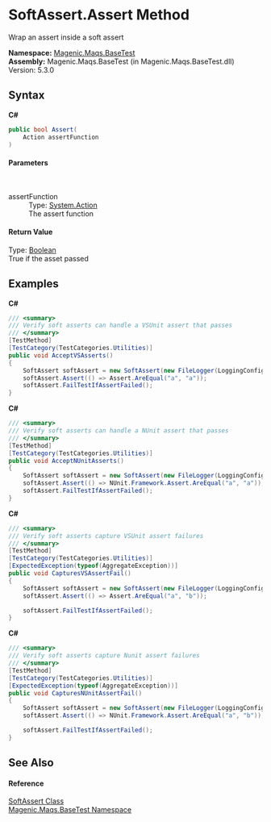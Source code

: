 # SoftAssert.Assert Method 
 

Wrap an assert inside a soft assert

**Namespace:**&nbsp;<a href="#/MAQS_5/BaseTest_AUTOGENERATED/Magenic-Maqs-BaseTest_Namespace">Magenic.Maqs.BaseTest</a><br />**Assembly:**&nbsp;Magenic.Maqs.BaseTest (in Magenic.Maqs.BaseTest.dll) Version: 5.3.0

## Syntax

**C#**<br />
``` C#
public bool Assert(
	Action assertFunction
)
```


#### Parameters
&nbsp;<dl><dt>assertFunction</dt><dd>Type: <a href="http://msdn2.microsoft.com/en-us/library/bb534741" target="_blank">System.Action</a><br />The assert function</dd></dl>

#### Return Value
Type: <a href="http://msdn2.microsoft.com/en-us/library/a28wyd50" target="_blank">Boolean</a><br />True if the asset passed

## Examples

**C#**<br />
``` C#
/// <summary>
/// Verify soft asserts can handle a VSUnit assert that passes
/// </summary>
[TestMethod]
[TestCategory(TestCategories.Utilities)]
public void AcceptVSAsserts()
{
    SoftAssert softAssert = new SoftAssert(new FileLogger(LoggingConfig.GetLogDirectory(), "UnitTests.SoftAssertUnitTests.AcceptVSAsserts"));
    softAssert.Assert(() => Assert.AreEqual("a", "a"));
    softAssert.FailTestIfAssertFailed();
}
```

**C#**<br />
``` C#
/// <summary>
/// Verify soft asserts can handle a NUnit assert that passes
/// </summary>
[TestMethod]
[TestCategory(TestCategories.Utilities)]
public void AcceptNUnitAsserts()
{
    SoftAssert softAssert = new SoftAssert(new FileLogger(LoggingConfig.GetLogDirectory(), "UnitTests.SoftAssertUnitTests.AcceptNUnitAsserts"));
    softAssert.Assert(() => NUnit.Framework.Assert.AreEqual("a", "a"));
    softAssert.FailTestIfAssertFailed();
}
```

**C#**<br />
``` C#
/// <summary>
/// Verify soft asserts capture VSUnit assert failures
/// </summary>
[TestMethod]
[TestCategory(TestCategories.Utilities)]
[ExpectedException(typeof(AggregateException))]
public void CapturesVSAssertFail()
{
    SoftAssert softAssert = new SoftAssert(new FileLogger(LoggingConfig.GetLogDirectory(), "UnitTests.SoftAssertUnitTests.RespectVSFailsFails"));
    softAssert.Assert(() => Assert.AreEqual("a", "b"));

    softAssert.FailTestIfAssertFailed();
}
```

**C#**<br />
``` C#
/// <summary>
/// Verify soft asserts capture Nunit assert failures
/// </summary>
[TestMethod]
[TestCategory(TestCategories.Utilities)]
[ExpectedException(typeof(AggregateException))]
public void CapturesNUnitAssertFail()
{
    SoftAssert softAssert = new SoftAssert(new FileLogger(LoggingConfig.GetLogDirectory(), "UnitTests.SoftAssertUnitTests.RespectNUnitFails"));
    softAssert.Assert(() => NUnit.Framework.Assert.AreEqual("a", "b"));

    softAssert.FailTestIfAssertFailed();
}
```


## See Also


#### Reference
<a href="#/MAQS_5/BaseTest_AUTOGENERATED/SoftAssert_Class">SoftAssert Class</a><br /><a href="#/MAQS_5/BaseTest_AUTOGENERATED/Magenic-Maqs-BaseTest_Namespace">Magenic.Maqs.BaseTest Namespace</a><br />
